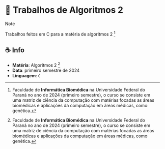 # 👻 Trabalhos de Algoritmos 2

> [!NOTE]
> Trabalhos feitos em C para a matéria de algoritmos 2 [^1]

## ☕ Info

- **Matéria**: Algoritmos 2 [^1]
- **Data**: primeiro semestre de 2024
- **Linguagem**: `C`

[^1]: Faculdade de **Informática Biomédica** na Universidade Federal do Paraná no ano de 2024 (primeiro semestre), o curso se consiste em uma matriz de ciência da computação com matérias focadas as áreas biomédicas e aplicações da computação em áreas médicas, como genética.
